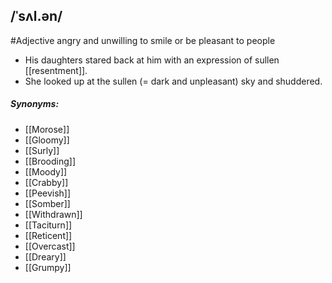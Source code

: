 ## /ˈsʌl.ən/
#Adjective 
angry and unwilling to smile or be pleasant to people

- His daughters stared back at him with an expression of sullen [[resentment]].
- She looked up at the sullen (= dark and unpleasant) sky and shuddered.

##### Synonyms:
- [[Morose]]
- [[Gloomy]]
- [[Surly]]
- [[Brooding]]
- [[Moody]]
- [[Crabby]]
- [[Peevish]]
- [[Somber]]
- [[Withdrawn]]
- [[Taciturn]]
- [[Reticent]]
- [[Overcast]]
- [[Dreary]]
- [[Grumpy]]
